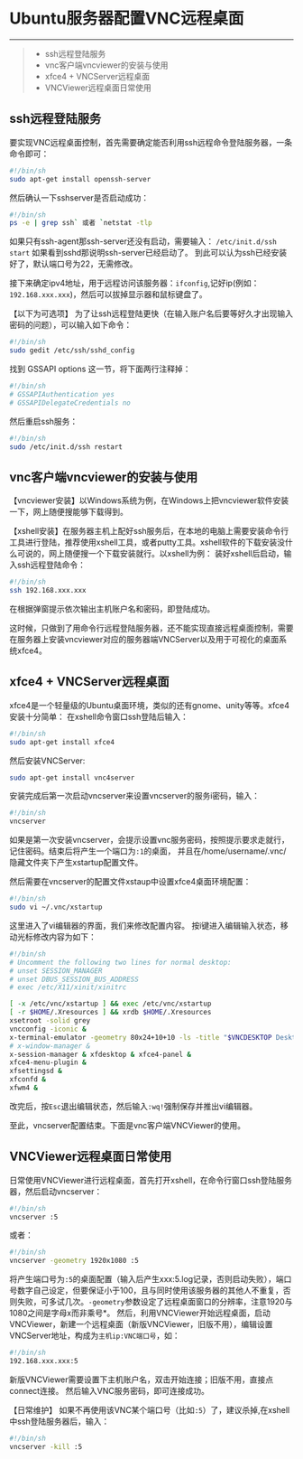 # Ubuntu服务器配置VNC远程桌面

------

> * ssh远程登陆服务
> * vnc客户端vncviewer的安装与使用
> * xfce4 + VNCServer远程桌面
> * VNCViewer远程桌面日常使用

<!--more-->
## ssh远程登陆服务
要实现VNC远程桌面控制，首先需要确定能否利用ssh远程命令登陆服务器，一条命令即可：
```bash
#!/bin/sh
sudo apt-get install openssh-server
```
然后确认一下sshserver是否启动成功：
```bash
#!/bin/sh
ps -e | grep ssh` 或者 `netstat -tlp
```
如果只有ssh-agent那ssh-server还没有启动，需要输入： `/etc/init.d/ssh start`
如果看到sshd那说明ssh-server已经启动了。
到此可以认为ssh已经安装好了，默认端口号为22，无需修改。

接下来确定ipv4地址，用于远程访问该服务器：`ifconfig`,记好ip(例如：`192.168.xxx.xxx`)，然后可以拔掉显示器和鼠标键盘了。

【以下为可选项】
为了让ssh远程登陆更快（在输入账户名后要等好久才出现输入密码的问题），可以输入如下命令：
```bash
#!/bin/sh
sudo gedit /etc/ssh/sshd_config
```
找到 GSSAPI options 这一节，将下面两行注释掉：
```bash
#!/bin/sh
# GSSAPIAuthentication yes
# GSSAPIDelegateCredentials no
```
然后重启ssh服务：
```bash
#!/bin/sh
sudo /etc/init.d/ssh restart
```

## vnc客户端vncviewer的安装与使用
【vncviewer安装】以Windows系统为例，在Windows上把vncviewer软件安装一下，网上随便搜能够下载得到。

【xshell安装】在服务器主机上配好ssh服务后，在本地的电脑上需要安装命令行工具进行登陆，推荐使用xshell工具，或者putty工具。xshell软件的下载安装没什么可说的，网上随便搜一个下载安装就行。以xshell为例：
装好xshell后启动，输入ssh远程登陆命令：
```bash
#!/bin/sh
ssh 192.168.xxx.xxx
```
在根据弹窗提示依次输出主机账户名和密码，即登陆成功。

这时候，只做到了用命令行远程登陆服务器，还不能实现直接远程桌面控制，需要在服务器上安装vncviewer对应的服务器端VNCServer以及用于可视化的桌面系统xfce4。

## xfce4 + VNCServer远程桌面
xfce4是一个轻量级的Ubuntu桌面环境，类似的还有gnome、unity等等。xfce4安装十分简单：
在xshell命令窗口ssh登陆后输入：
```bash
#!/bin/sh
sudo apt-get install xfce4
```
然后安装VNCServer:
```bash
sudo apt-get install vnc4server
```
安装完成后第一次启动vncserver来设置vncserver的服务i密码，输入：
```bash
#!/bin/sh
vncserver
```
如果是第一次安装vncserver，会提示设置vnc服务密码，按照提示要求走就行，记住密码。结束后将产生一个端口为`:1`的桌面，
并且在/home/username/.vnc/隐藏文件夹下产生xstartup配置文件。

然后需要在vncserver的配置文件xstaup中设置xfce4桌面环境配置：
```bash
#!/bin/sh
sudo vi ~/.vnc/xstartup
```
这里进入了vi编辑器的界面，我们来修改配置内容。
按i键进入编辑输入状态，移动光标修改内容为如下：
```bash
#!/bin/sh
# Uncomment the following two lines for normal desktop:
# unset SESSION_MANAGER
# unset DBUS_SESSION_BUS_ADDRESS
# exec /etc/X11/xinit/xinitrc

[ -x /etc/vnc/xstartup ] && exec /etc/vnc/xstartup
[ -r $HOME/.Xresources ] && xrdb $HOME/.Xresources
xsetroot -solid grey
vncconfig -iconic &
x-terminal-emulator -geometry 80x24+10+10 -ls -title "$VNCDESKTOP Desktop" &
# x-window-manager &
x-session-manager & xfdesktop & xfce4-panel &
xfce4-menu-plugin &
xfsettingsd &
xfconfd &
xfwm4 &


```
改完后，按`Esc`退出编辑状态，然后输入`:wq!`强制保存并推出vi编辑器。

至此，vncserver配置结束。下面是vnc客户端VNCViewer的使用。

## VNCViewer远程桌面日常使用
日常使用VNCViewer进行远程桌面，首先打开xshell，在命令行窗口ssh登陆服务器，然后启动vncserver：
```bash
#!/bin/sh
vncserver :5
```
或者：
```bash
#!/bin/sh
vncserver -geometry 1920x1080 :5
```
将产生端口号为`:5`的桌面配置（输入后产生xxx:5.log记录，否则启动失败），端口号数字自己设定，但要保证小于100，且与同时使用该服务器的其他人不重复，否则失败，可多试几次。`-geometry`参数设定了远程桌面窗口的分辨率，注意1920与1080之间是字母x而非乘号*。
然后，利用VNCViewer开始远程桌面，启动VNCViewer，新建一个远程桌面（新版VNCViewer，旧版不用），编辑设置VNCServer地址，构成为`主机ip:VNC端口号`，如：
```bash
#!/bin/sh
192.168.xxx.xxx:5
```
新版VNCViewer需要设置下主机账户名，双击开始连接；旧版不用，直接点connect连接。
然后输入VNC服务密码，即可连接成功。

【日常维护】
如果不再使用该VNC某个端口号（比如`:5`）了，建议杀掉,在xshell中ssh登陆服务器后，输入：
```bash
#!/bin/sh
vncserver -kill :5
```

